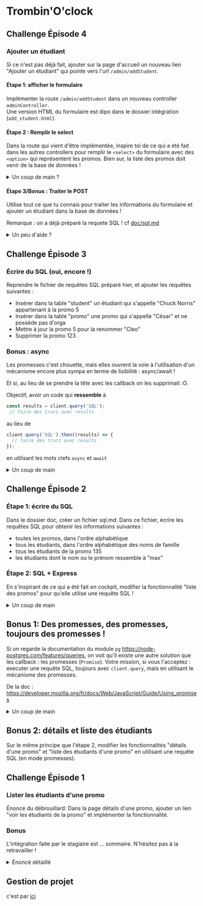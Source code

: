 # Trombin'O'clock

## Challenge Épisode 4

### Ajouter un étudiant

Si ce n'est pas déjà fait, ajouter sur la page d'accueil un nouveau lien "Ajouter un étudiant" qui pointe vers l'url `/admin/addStudent`.

#### Étape 1: afficher le formulaire

Implémenter la route `/admin/addStudent` dans un nouveau controller `adminController`.  
Une version HTML du formulaire est dipo dans le dossier intégration (`add_student.html`).

#### Étape 2 : Remplir le select

Dans la route qui vient d'être implémentée, inspire toi de ce qui a été fait dans les autres controllers pour remplir le `<select>` du formulaire avec des `<option>` qui représentent les promos. Bien sur, la liste des promos doit venir de la base de données !

<details>
<summary>Un coup de main ?</summary>

- Commence par require `dataMapper` dans le controller `adminController`.
- Il faut ensuite appeller `dataMapper.getAllPromotions`, pour récupérer la liste des promotions !
- N'oublie pas le traitement de l'erreur éventuelle, puis passe la liste des promotions à la view `addStudent`.
- Dans la view `addStudent`, utilise la liste des promos pour créer des `<option>`. Puisque c'est une liste, il faudra une boucle.

</details>

#### Étape 3/Bonus : Traiter le POST

Utilise tout ce que tu connais pour traiter les informations du formulaire et ajouter un étudiant dans la base de données !

Remarque : on a déjà préparé la requete SQL ! cf [doc/sql.md](./doc/sql.md)

<details>
<summary>Un peu d'aide ?</summary>

- Il faut d'abord ajouter le middleware `express.urlencoded({extended: true})` à `app` dans `index.js`. Sinon `req.body` n'existera pas !
- Ensuite, il faut définir une route POST qui va déclencher la méthode `adminController.addStudent`.
- Il faut maintenant coder la méthode `adminController.addStudent` !
  - Ajoute une nouvelle méthode `addStudent(studentInfo)` dans le `dataMapper`. Cette méthode doit lancer une requête "INSERT ..." en utilisant les paramètres passés dans l'objet `studentInfo`. Inspire toi de ce qui a été fait précédement !
  - Dans `adminController.addStudent`, il faut maintenant appeller `dataMapper.addStudent` en lui passant les bons paramètres !
  - Si tout s'est bien passé, redirige l'utilisateur vers la page de détails de la promotion sélectionnée.
</details>

## Challenge Épisode 3

### Écrire du SQL (oui, encore !)

Reprendre le fichier de requêtes SQL préparé hier, et ajouter les requêtes suivantes :

- Insérer dans la table "student" un étudiant qui s'appelle "Chuck Norris" appartenant à la promo 5
- Insérer dans la table "promo" une promo qui s'appelle "César" et ne possède pas d'orga
- Mettre à jour la promo 5 pour la renommer "Cleo"
- Supprimer la promo 123

### Bonus : async

Les promesses c'est chouette, mais elles ouvrent la voie à l'utilisation d'un mécanisme encore plus sympa en terme de lisibilité : async/await !

Et si, au lieu de se prendre la tête avec les callback on les supprimait :O.

Objectif, avoir un code qui **ressemble** à

```js
const results = client.query('SQL');
 // faire des trucs avec results

```

au lieu de

```js
client.query('SQL').then((results) => {
  // faire des trucs avec results
});
```

en utilisant les mots clefs `async` et `await`

<details>
<summary>Un coup de main</summary>

async/await sont des mots clefs qui permettent de rendre la promesse complètement transparente. `await` permet de dire à une fonction qui devrait nous renvoyer une promesse : "non, mais en fait je n'en veux pas de ta promesse, je vais directement attendre le résultat, je ne passe pas à la suite tant que je ne l'ai pas !"

```js
client.query('du SQL').then((results) => {
  // faire des trucs avec results
});
```
  
devient
  
```js
const results = await client.query('du SQL');
 ```

Par contre ! Ça n'est pas non plus la fête du slip, on peut passer l'appel asynchrone de la requête SQL en "_synchrone_", mais à la seule condition de passer *toute* la fonction qui contient ce code en asynchrone pour lui spécifier qu'il y aura du code asynchrone à l'intérieur.
  
```js
// on note l'ajout de async avant la fonction
promoList: async (req, res) => {
  const results = await client.query('du SQL');
  // faire des trucs avec results
}
```
  
Bah, oui, mais et pour l'erreur ? Je vous laisse chercher. Allez, un petit indice : https://developer.mozilla.org/fr/docs/Web/JavaScript/Reference/Statements/try...catch
  
</details>

## Challenge Épisode 2

### Étape 1: écrire du SQL

Dans le dossier doc, créer un fichier sql.md. Dans ce fichier, écrire les requêtes SQL pour obtenir les informations suivantes :

- toutes les promos, dans l'ordre alphabétique
- tous les étudiants, dans l'ordre alphabétique des noms de famille
- tous les étudiants de la promo 135
- les étudiants dont le nom ou le prénom ressemble à "max"

### Étape 2: SQL + Express

En s'inspirant de ce qui a été fait en cockpit, modifier la fonctionnalité "liste des promos" pour qu'elle utilise une requête SQL !

<details>
<summary>Un coup de main</summary>

Toutes les modifications vont se passer dans le fichier `promoController.js` !

- D'abord il faut pouvoir parler à la base de données. Donc il nous faut un client. Créer et connecter un client `pg`, juste avant la définition du controller.
- Puis dans la méthode qui liste des promos, il faut exécuter une requête SQL !
- Ne pas oublier que la méthode `client.query` ne renvoie pas directement les résultats, il faut définir un _callback_.

```js
  promoList: (req, res) => {
      //...
      client.query('du sql', (error, results) => {
          // cette fonction se déclenchera quand la BDD aura répondu.
          // c'est ici qu'il faut soit traiter l'erreur si il y en a une, soit utiliser les résultats !
      });
      // pas de code ici : on ne fait rien tant que la BDD n'a pas répondu!
  }
```

</details>

## Bonus 1: Des promesses, des promesses, toujours des promesses !

Si on regarde la documentation du module `pg` https://node-postgres.com/features/queries, on voit qu'il existe une autre solution que les callback : les promesses (`Promise`). 
Votre mission, si vous l'acceptez : executer une requête SQL, toujours avec `client.query`, mais en utilisant le mécanisme des promesses.

De la doc : https://developer.mozilla.org/fr/docs/Web/JavaScript/Guide/Using_promises

<details>
<summary>Un coup de main</summary>

Notre appel à client.query qui ressemblait à :

```js
client.query('du sql', (error, results) => {
    // cette fonction se déclenchera quand la BDD aura répondu.
    // c'est ici qu'il faut soit traiter l'erreur si il y en a une, soit utiliser les résultats !
});
```

Va devenir
  
```js
client.query('du sql').then((data) => {
  // cette fonction se déclenchera quand la BDD aura répondu.
  // c'est ici qu'il faut utiliser les résultats
  // par contre, cette fonction ne sera pas appelée en cas d'erreur.
});
```

Et si on veut traiter l'erreur

```js
client.query('du sql').then((data) => {
  // cette fonction se déclenchera quand la BDD aura répondu.
  // c'est ici qu'il faut utiliser les résultats
  // par contre, cette fonction ne sera pas appelée en cas d'erreur.
}).catch((error) =>  {
  // fonction appelée en cas d'erreur
});
```

</details>

## Bonus 2: détails et liste des étudiants

Sur le même principe que l'étape 2, modifier les fonctionnalités "détails d'une promo" et "liste des étudiants d'une promo" en utilisant une requête SQL (en mode promesses).

## Challenge Épisode 1

### Lister les étudiants d'une promo

Énoncé du débrouillard: Dans la page détails d'une promo, ajouter un lien "voir les étudiants de la promo" et implémenter la fonctionnalité.

### Bonus

L'intégration faite par le stagiaire est ... sommaire. N'hésitez pas à la retravailler !

<details>
<summary>Énoncé détaillé</summary>

- La fonctionnalité concerne une seule promo, donc là encore on a besoin d'une route paramétrée pour cibler un ID. par exemple `/promo/:id/students`
- La méthode associée doit être dans un controller. Soit `promoController`, soit `studentController`, à vous de voir ce qui vous semble le plus logique, du moment que la méthode porte un nom explicite !
- Dans cette méthode il faut :
  - récupérer l'id de la promo ciblée
  - trouver la liste des étudiants de la promo. Importer la liste des étudiants depuis le json, et utiliser une boucle ou un [`.filter`](https://developer.mozilla.org/fr/docs/Web/JavaScript/Reference/Global_Objects/Array/filter#syntaxe).
  - "render" la view, sans oublier de lui transmettre les données !
- Contruire la view en listant les étudiants
- Ne pas oublier d'ajouter le lien vers la fonctionnalité dans la page "détails d'une promo".

</details>

## Gestion de projet

c'est par [ici](./docs/cdc.md)
